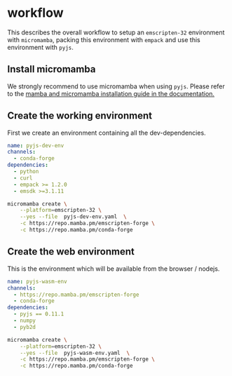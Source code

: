 # workflow

This describes the overall workflow to setup an `emscripten-32` environment with `micromamba`, packing this environment with `empack` and use this environment with `pyjs`.

## Install micromamba

We strongly recommend to use micromamba when using `pyjs`.
Please refer to the [mamba and micromamba installation guide in the documentation.](https://mamba.readthedocs.io/en/latest/installation.html)

## Create the working environment

First we create an environment containing all the dev-dependencies.

```yaml
name: pyjs-dev-env
channels:
  - conda-forge
dependencies:
  - python
  - curl
  - empack >= 1.2.0
  - emsdk >=3.1.11
```

```bash
micromamba create \
    --platform=emscripten-32 \
    --yes --file  pyjs-dev-env.yaml  \
    -c https://repo.mamba.pm/emscripten-forge \
    -c https://repo.mamba.pm/conda-forge
```


## Create the web environment

This is the environment which will be available  from the browser / nodejs.

```yaml
name: pyjs-wasm-env
channels:
  - https://repo.mamba.pm/emscripten-forge
  - conda-forge
dependencies:
  - pyjs == 0.11.1
  - numpy
  - pyb2d
```


```Bash
micromamba create \
    --platform=emscripten-32 \
    --yes --file  pyjs-wasm-env.yaml  \
    -c https://repo.mamba.pm/emscripten-forge \
    -c https://repo.mamba.pm/conda-forge
```
